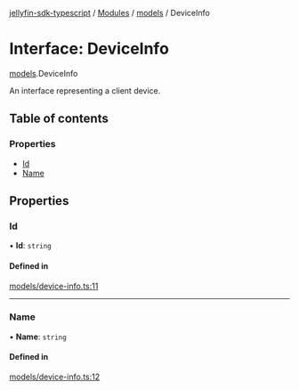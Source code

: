 [jellyfin-sdk-typescript](../README.md) / [Modules](../modules.md) / [models](../modules/models.md) / DeviceInfo

# Interface: DeviceInfo

[models](../modules/models.md).DeviceInfo

An interface representing a client device.

## Table of contents

### Properties

- [Id](models.DeviceInfo.md#id)
- [Name](models.DeviceInfo.md#name)

## Properties

### Id

• **Id**: `string`

#### Defined in

[models/device-info.ts:11](https://github.com/thornbill/jellyfin-sdk-typescript/blob/46678c1/src/models/device-info.ts#L11)

___

### Name

• **Name**: `string`

#### Defined in

[models/device-info.ts:12](https://github.com/thornbill/jellyfin-sdk-typescript/blob/46678c1/src/models/device-info.ts#L12)
